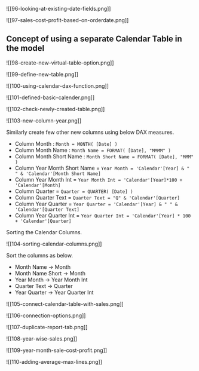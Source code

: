
![[96-looking-at-existing-date-fields.png]]

![[97-sales-cost-profit-based-on-orderdate.png]]

## Concept of using a separate Calendar Table in the model

![[98-create-new-virtual-table-option.png]]

![[99-define-new-table.png]]

![[100-using-calendar-dax-function.png]]

![[101-defined-basic-calender.png]]


![[102-check-newly-created-table.png]]

![[103-new-column-year.png]]

Similarly create few other new columns using below DAX measures. 

+ Column Month : `Month = MONTH( [Date] )`
+ Column Month Name : `Month Name = FORMAT( [Date], "MMMM" )`
+ Column Month Short Name : `Month Short Name = FORMAT( [Date], "MMM" )`
+ Column Year Month Short Name = `Year Month = 'Calendar'[Year] & " " & 'Calendar'[Month Short Name]`
+ Column Year Month Int = `Year Month Int = 'Calendar'[Year]*100 + 'Calendar'[Month]`
+ Column Quarter = `Quarter = QUARTER( [Date] )`
+ Column Quarter Text = `Quarter Text = "Q" & 'Calendar'[Quarter]`
+ Column Year Quarter = `Year Quarter = 'Calendar'[Year] & " " & 'Calendar'[Quarter Text]`
+ Column Year Quarter Int = `Year Quarter Int = 'Calendar'[Year] * 100 + 'Calendar'[Quarter]`


Sorting the Calendar Columns. 

![[104-sorting-calendar-columns.png]]

Sort the columns as below. 
+ Month Name -> Month
+ Month Name Short -> Month
+ Year Month -> Year Month Int
+ Quarter Text -> Quarter
+ Year Quarter -> Year Quarter Int

![[105-connect-calendar-table-with-sales.png]]

![[106-connection-options.png]]

![[107-duplicate-report-tab.png]]

![[108-year-wise-sales.png]]

![[109-year-month-sale-cost-profit.png]]


![[110-adding-average-max-lines.png]]


